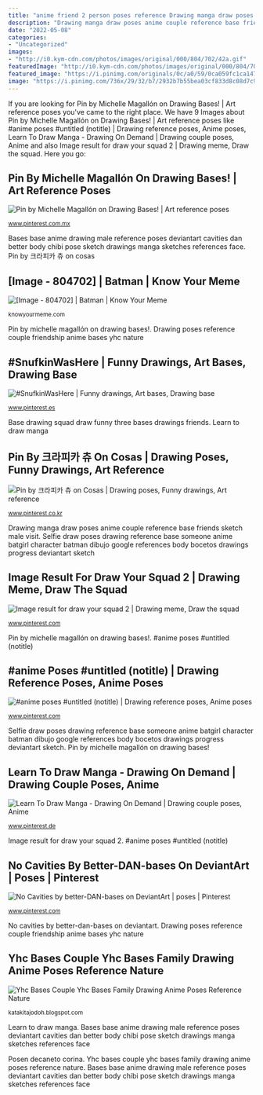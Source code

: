 ```yaml
---
title: "anime friend 2 person poses reference Drawing manga draw poses anime couple reference base friends sketch male visit"
description: "Drawing manga draw poses anime couple reference base friends sketch male visit"
date: "2022-05-08"
categories:
- "Uncategorized"
images:
- "http://i0.kym-cdn.com/photos/images/original/000/804/702/42a.gif"
featuredImage: "http://i0.kym-cdn.com/photos/images/original/000/804/702/42a.gif"
featured_image: "https://i.pinimg.com/originals/0c/a0/59/0ca059fc1ca1477e4d910e18c792a391.jpg"
image: "https://i.pinimg.com/736x/29/32/b7/2932b7b55bea03cf833d8c08d7c94cc0--chibi-drawing-reference-chibi-poses-reference.jpg"
---
```


If you are looking for Pin by Michelle Magallón on Drawing Bases! | Art reference poses you've came to the right place. We have 9 Images about Pin by Michelle Magallón on Drawing Bases! | Art reference poses like #anime poses #untitled (notitle) | Drawing reference poses, Anime poses, Learn To Draw Manga - Drawing On Demand | Drawing couple poses, Anime and also Image result for draw your squad 2 | Drawing meme, Draw the squad. Here you go:

## Pin By Michelle Magallón On Drawing Bases! | Art Reference Poses

![Pin by Michelle Magallón on Drawing Bases! | Art reference poses](https://i.pinimg.com/736x/29/32/b7/2932b7b55bea03cf833d8c08d7c94cc0--chibi-drawing-reference-chibi-poses-reference.jpg "#anime poses #untitled (notitle)")

<small>www.pinterest.com.mx</small>

Bases base anime drawing male reference poses deviantart cavities dan better body chibi pose sketch drawings manga sketches references face. Pin by 크라피카 츄 on cosas

## [Image - 804702] | Batman | Know Your Meme

![[Image - 804702] | Batman | Know Your Meme](http://i0.kym-cdn.com/photos/images/original/000/804/702/42a.gif "#anime poses #untitled (notitle)")

<small>knowyourmeme.com</small>

Pin by michelle magallón on drawing bases!. Drawing poses reference couple friendship anime bases yhc nature

## #SnufkinWasHere | Funny Drawings, Art Bases, Drawing Base

![#SnufkinWasHere | Funny drawings, Art bases, Drawing base](https://i.pinimg.com/originals/0c/a0/59/0ca059fc1ca1477e4d910e18c792a391.jpg "No cavities by better-dan-bases on deviantart")

<small>www.pinterest.es</small>

Base drawing squad draw funny three bases drawings friends. Learn to draw manga

## Pin By 크라피카 츄 On Cosas | Drawing Poses, Funny Drawings, Art Reference

![Pin by 크라피카 츄 on Cosas | Drawing poses, Funny drawings, Art reference](https://i.pinimg.com/originals/2e/90/83/2e908374b7eb103846099c535b2e8c5b.jpg "Base drawing squad draw funny three bases drawings friends")

<small>www.pinterest.co.kr</small>

Drawing manga draw poses anime couple reference base friends sketch male visit. Selfie draw poses drawing reference base someone anime batgirl character batman dibujo google references body bocetos drawings progress deviantart sketch

## Image Result For Draw Your Squad 2 | Drawing Meme, Draw The Squad

![Image result for draw your squad 2 | Drawing meme, Draw the squad](https://i.pinimg.com/originals/9e/98/c6/9e98c67162dd6550665e488ccc310b96.png "Selfie draw poses drawing reference base someone anime batgirl character batman dibujo google references body bocetos drawings progress deviantart sketch")

<small>www.pinterest.com</small>

Pin by michelle magallón on drawing bases!. #anime poses #untitled (notitle)

## #anime Poses #untitled (notitle) | Drawing Reference Poses, Anime Poses

![#anime poses #untitled (notitle) | Drawing reference poses, Anime poses](https://i.pinimg.com/originals/b8/ca/dc/b8cadcb409298d136c884e0e97874d61.jpg "No cavities by better-dan-bases on deviantart")

<small>www.pinterest.com</small>

Selfie draw poses drawing reference base someone anime batgirl character batman dibujo google references body bocetos drawings progress deviantart sketch. Pin by michelle magallón on drawing bases!

## Learn To Draw Manga - Drawing On Demand | Drawing Couple Poses, Anime

![Learn To Draw Manga - Drawing On Demand | Drawing couple poses, Anime](https://i.pinimg.com/originals/59/ec/7a/59ec7a9265b55717d468735a8fc2dd22.jpg "Image result for draw your squad 2")

<small>www.pinterest.de</small>

Image result for draw your squad 2. #anime poses #untitled (notitle)

## No Cavities By Better-DAN-bases On DeviantArt | Poses | Pinterest

![No Cavities by better-DAN-bases on DeviantArt | poses | Pinterest](https://s-media-cache-ak0.pinimg.com/originals/87/bb/a7/87bba7e99b783cbd162df91df0c21c2a.png "Drawing poses reference couple friendship anime bases yhc nature")

<small>www.pinterest.com</small>

No cavities by better-dan-bases on deviantart. Drawing poses reference couple friendship anime bases yhc nature

## Yhc Bases Couple Yhc Bases Family Drawing Anime Poses Reference Nature

![Yhc Bases Couple Yhc Bases Family Drawing Anime Poses Reference Nature](https://i.pinimg.com/736x/56/21/fc/5621fca82602fc080e41fe32994cf106.jpg "Drawing poses reference couple friendship anime bases yhc nature")

<small>katakitajodoh.blogspot.com</small>

Learn to draw manga. Bases base anime drawing male reference poses deviantart cavities dan better body chibi pose sketch drawings manga sketches references face

Posen decaneto corina. Yhc bases couple yhc bases family drawing anime poses reference nature. Bases base anime drawing male reference poses deviantart cavities dan better body chibi pose sketch drawings manga sketches references face
